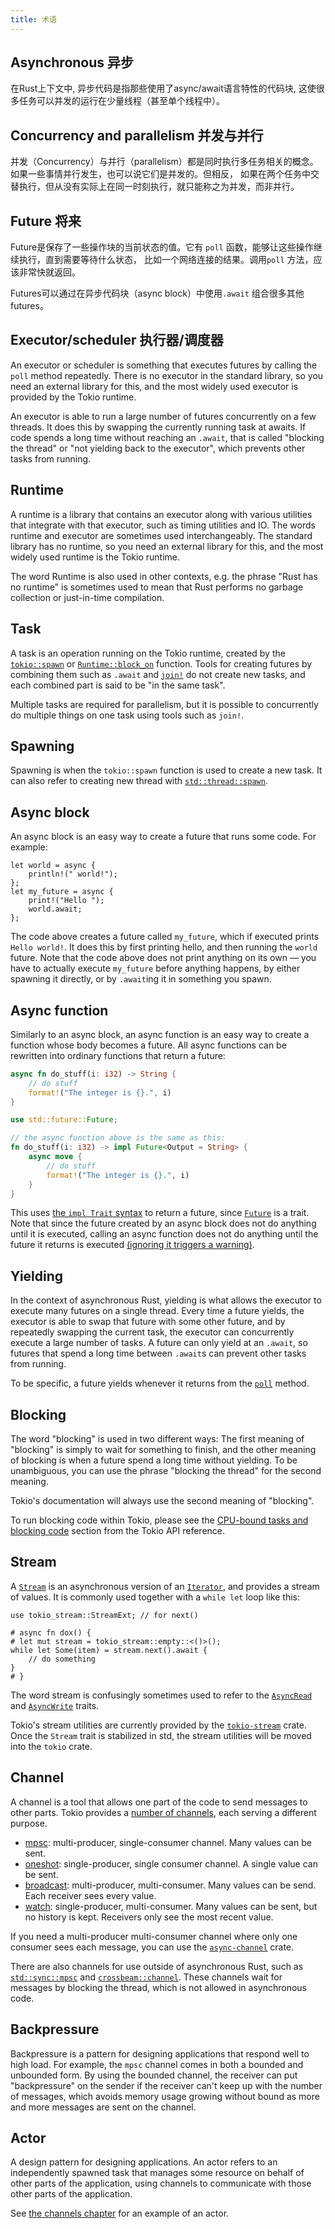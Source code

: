 ```yaml
---
title: 术语
---
```


## Asynchronous 异步

在Rust上下文中, 异步代码是指那些使用了async/await语言特性的代码块, 这使很多任务可以并发的运行在少量线程（甚至单个线程中）。

## Concurrency and parallelism 并发与并行

并发（Concurrency）与并行（parallelism）都是同时执行多任务相关的概念。如果一些事情并行发生，也可以说它们是并发的。但相反，
如果在两个任务中交替执行，但从没有实际上在同一时刻执行，就只能称之为并发，而非并行。

## Future 将来

Future是保存了一些操作块的当前状态的值。它有 `poll` 函数，能够让这些操作继续执行，直到需要等待什么状态，
比如一个网络连接的结果。调用`poll` 方法，应该非常快就返回。

Futures可以通过在异步代码块（async block）中使用`.await` 组合很多其他futures。

## Executor/scheduler 执行器/调度器

An executor or scheduler is something that executes futures by calling the
`poll` method repeatedly.  There is no executor in the standard library, so you
need an external library for this, and the most widely used executor is provided
by the Tokio runtime.

An executor is able to run a large number of futures concurrently on a few
threads. It does this by swapping the currently running task at awaits. If code
spends a long time without reaching an `.await`, that is called "blocking the
thread" or "not yielding back to the executor", which prevents other tasks from
running.

## Runtime

A runtime is a library that contains an executor along with various utilities
that integrate with that executor, such as timing utilities and IO. The words
runtime and executor are sometimes used interchangeably. The standard library
has no runtime, so you need an external library for this, and the most widely
used runtime is the Tokio runtime.

The word Runtime is also used in other contexts, e.g. the phrase "Rust has no
runtime" is sometimes used to mean that Rust performs no garbage collection or
just-in-time compilation.

## Task

A task is an operation running on the Tokio runtime, created by the
[`tokio::spawn`] or [`Runtime::block_on`] function. Tools for creating futures by
combining them such as `.await` and [`join!`] do not create new tasks, and each
combined part is said to be "in the same task".

Multiple tasks are required for parallelism, but it is possible to concurrently
do multiple things on one task using tools such as `join!`.

[`tokio::spawn`]: https://docs.rs/tokio/1/tokio/fn.spawn.html
[`Runtime::block_on`]: https://docs.rs/tokio/1/tokio/runtime/struct.Runtime.html#method.block_on
[`join!`]: https://docs.rs/tokio/1/tokio/macro.join.html

## Spawning

Spawning is when the `tokio::spawn` function is used to create a new task. It
can also refer to creating new thread with [`std::thread::spawn`].

[`tokio::spawn`]: https://docs.rs/tokio/1/tokio/fn.spawn.html
[`std::thread::spawn`]: https://doc.rust-lang.org/stable/std/thread/fn.spawn.html

## Async block

An async block is an easy way to create a future that runs some code. For
example:

```
let world = async {
    println!(" world!");
};
let my_future = async {
    print!("Hello ");
    world.await;
};
```

The code above creates a future called `my_future`, which if executed prints
`Hello world!`. It does this by first printing hello, and then running the
`world` future. Note that the code above does not print anything on its own —
you have to actually execute `my_future` before anything happens, by either
spawning it directly, or by `.await`ing it in something you spawn.

## Async function

Similarly to an async block, an async function is an easy way to create a
function whose body becomes a future. All async functions can be rewritten into
ordinary functions that return a future:

```rust
async fn do_stuff(i: i32) -> String {
    // do stuff
    format!("The integer is {}.", i)
}
```

```rust
use std::future::Future;

// the async function above is the same as this:
fn do_stuff(i: i32) -> impl Future<Output = String> {
    async move {
        // do stuff
        format!("The integer is {}.", i)
    }
}
```

This uses [the `impl Trait` syntax][book10-02] to return a future, since
[`Future`] is a trait. Note that since the future created by an async block does
not do anything until it is executed, calling an async function does not do
anything until the future it returns is executed [(ignoring it triggers a
warning)][unused-warning].

[book10-02]: https://doc.rust-lang.org/book/ch10-02-traits.html#returning-types-that-implement-traits
[`Future`]: https://doc.rust-lang.org/stable/std/future/trait.Future.html
[unused-warning]: https://play.rust-lang.org/?version=stable&mode=debug&edition=2018&gist=4faf44e08b4a3bb1269a7985460f1923

## Yielding

In the context of asynchronous Rust, yielding is what allows the executor to
execute many futures on a single thread. Every time a future yields, the
executor is able to swap that future with some other future, and by repeatedly
swapping the current task, the executor can concurrently execute a large number
of tasks. A future can only yield at an `.await`, so futures that spend a long
time between `.await`s can prevent other tasks from running.

To be specific, a future yields whenever it returns from the [`poll`] method.

[`poll`]: https://doc.rust-lang.org/stable/std/future/trait.Future.html#method.poll

## Blocking

The word "blocking" is used in two different ways: The first meaning of
"blocking" is simply to wait for something to finish, and the other meaning of
blocking is when a future spend a long time without yielding. To be unambiguous,
you can use the phrase "blocking the thread" for the second meaning.

Tokio's documentation will always use the second meaning of "blocking".

To run blocking code within Tokio, please see the [CPU-bound tasks and blocking
code][api-blocking] section from the Tokio API reference.

[api-blocking]: https://docs.rs/tokio/1/tokio/#cpu-bound-tasks-and-blocking-code

## Stream

A [`Stream`] is an asynchronous version of an [`Iterator`], and provides a
stream of values. It is commonly used together with a `while let` loop like this:

```
use tokio_stream::StreamExt; // for next()

# async fn dox() {
# let mut stream = tokio_stream::empty::<()>();
while let Some(item) = stream.next().await {
    // do something
}
# }
```

The word stream is confusingly sometimes used to refer to the [`AsyncRead`] and
[`AsyncWrite`] traits.

Tokio's stream utilities are currently provided by the [`tokio-stream`] crate.
Once the `Stream` trait is stabilized in std, the stream utilities will be moved
into the `tokio` crate.

[`Stream`]: https://docs.rs/tokio-stream/0.1/tokio/trait.Stream.html
[`tokio-stream`]: https://docs.rs/tokio-stream
[`Iterator`]: https://doc.rust-lang.org/stable/std/iter/trait.Iterator.html
[`AsyncRead`]: https://docs.rs/tokio/1/tokio/io/trait.AsyncRead.html
[`AsyncWrite`]: https://docs.rs/tokio/1/tokio/io/trait.AsyncWrite.html

## Channel

A channel is a tool that allows one part of the code to send messages to other
parts. Tokio provides a [number of channels][channels], each serving a different
purpose.

- [mpsc]: multi-producer, single-consumer channel. Many values can be sent.
- [oneshot]: single-producer, single consumer channel. A single value can be sent.
- [broadcast]: multi-producer, multi-consumer. Many values can be send. Each
  receiver sees every value.
- [watch]: single-producer, multi-consumer. Many values can be sent, but no
  history is kept. Receivers only see the most recent value.

If you need a multi-producer multi-consumer channel where only one consumer sees
each message, you can use the [`async-channel`] crate.

There are also channels for use outside of asynchronous Rust, such as
[`std::sync::mpsc`] and [`crossbeam::channel`]. These channels wait for messages
by blocking the thread, which is not allowed in asynchronous code.

[channels]: https://docs.rs/tokio/1/tokio/sync/index.html
[mpsc]: https://docs.rs/tokio/1/tokio/sync/mpsc/index.html
[oneshot]: https://docs.rs/tokio/1/tokio/sync/oneshot/index.html
[broadcast]: https://docs.rs/tokio/1/tokio/sync/broadcast/index.html
[watch]: https://docs.rs/tokio/1/tokio/sync/watch/index.html
[`async-channel`]: https://docs.rs/async-channel/
[`std::sync::mpsc`]: https://doc.rust-lang.org/stable/std/sync/mpsc/index.html
[`crossbeam::channel`]: https://docs.rs/crossbeam/latest/crossbeam/channel/index.html

## Backpressure

Backpressure is a pattern for designing applications that respond well to high
load. For example, the `mpsc` channel comes in both a bounded and unbounded
form. By using the bounded channel, the receiver can put "backpressure" on the
sender if the receiver can't keep up with the number of messages, which avoids
memory usage growing without bound as more and more messages are sent on the
channel.

## Actor

A design pattern for designing applications. An actor refers to an independently
spawned task that manages some resource on behalf of other parts of the
application, using channels to communicate with those other parts of the
application.

See [the channels chapter] for an example of an actor.

[the channels chapter]: /tokio/tutorial/channels
